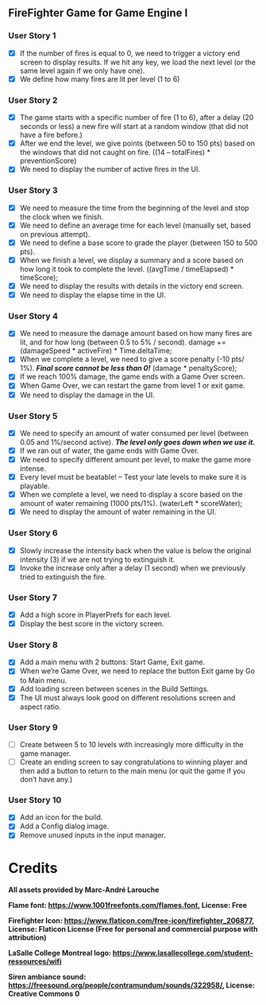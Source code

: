 ## FireFighter Game for Game Engine I

### User Story 1
- [x] If the number of fires is equal to 0, we need to trigger a victory end screen to display results. If we hit any key, we load the next level (or the same level again if we only have one).
- [x] We define how many fires are lit per level (1 to 6)

### User Story 2
- [x] The game starts with a specific number of fire (1 to 6), after a delay (20 seconds or less) a new fire will start at a random window (that did not have a fire before.)
- [x] After we end the level, we give points (between 50 to 150 pts) based on the windows that did not caught on fire. ((14 – totalFires) * preventionScore)
- [x] We need to display the number of active fires in the UI.

### User Story 3
- [x] We need to measure the time from the beginning of the level and stop the clock when we finish.
- [x] We need to define an average time for each level (manually set, based on previous attempt).
- [x] We need to define a base score to grade the player (between 150 to 500 pts).
- [x] When we finish a level, we display a summary and a score based on how long it took to complete the level. ((avgTime / timeElapsed) * timeScore);
- [x] We need to display the results with details in the victory end screen.
- [x] We need to display the elapse time in the UI.

### User Story 4
- [x] We need to measure the damage amount based on how many fires are lit, and for how long (between 0.5 to 5% / second).  damage += (damageSpeed * activeFire) * Time.deltaTime;
- [x] When we complete a level, we need to give a score penalty (-10 pts/ 1%). **_Final score cannot be less than 0!_** (damage * penaltyScore);
- [x] If we reach 100% damage, the game ends with a Game Over screen.
- [x] When Game Over, we can restart the game from level 1 or exit game.
- [x] We need to display the damage in the UI.

### User Story 5
- [x] We need to specify an amount of water consumed per level (between 0.05 and 1%/second active). **_The level only goes down when we use it._**
- [x] If we ran out of water, the game ends with Game Over.
- [x] We need to specify different amount per level, to make the game more intense.
- [x] Every level must be beatable! – Test your late levels to make sure it is playable.
- [x] When we complete a level, we need to display a score based on the amount of water remaining (1000 pts/1%). (waterLeft * scoreWater);
- [x] We need to display the amount of water remaining in the UI.

### User Story 6
- [x] Slowly increase the intensity back when the value is below the original intensity (3) if we are not trying to extinguish it.
- [x] Invoke the increase only after a delay (1 second) when we previously tried to extinguish the fire.

### User Story 7
- [x] Add a high score in PlayerPrefs for each level.
- [x] Display the best score in the victory screen.

### User Story 8
- [x] Add a main menu with 2 buttons: Start Game, Exit game.
- [x] When we’re Game Over, we need to replace the button Exit game by Go to Main menu.
- [x] Add loading screen between scenes in the Build Settings.
- [x] The UI must always look good on different resolutions screen and aspect ratio.

### User Story 9
- [ ] Create between 5 to 10 levels with increasingly more difficulty in the game manager.
- [ ] Create an ending screen to say congratulations to winning player and then add a button to return to the main menu (or quit the game if you don’t have any.)

### User Story 10
- [x] Add an icon for the build.
- [x] Add a Config dialog image.
- [x] Remove unused inputs in the input manager.

# Credits
**All assets provided by Marc-André Larouche**

**Flame font: https://www.1001freefonts.com/flames.font, License: Free**

**Firefighter Icon: https://www.flaticon.com/free-icon/firefighter_206877, License: Flaticon License (Free for personal and commercial purpose with attribution)**

**LaSalle College Montreal logo: https://www.lasallecollege.com/student-ressources/wifi**

**Siren ambiance sound: https://freesound.org/people/contramundum/sounds/322958/, License: Creative Commons 0**
